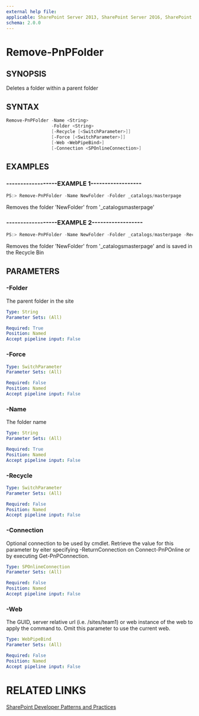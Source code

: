 ```yaml
---
external help file:
applicable: SharePoint Server 2013, SharePoint Server 2016, SharePoint Online
schema: 2.0.0
---
```

# Remove-PnPFolder

## SYNOPSIS
Deletes a folder within a parent folder

## SYNTAX 

```powershell
Remove-PnPFolder -Name <String>
                 -Folder <String>
                 [-Recycle [<SwitchParameter>]]
                 [-Force [<SwitchParameter>]]
                 [-Web <WebPipeBind>]
                 [-Connection <SPOnlineConnection>]
```

## EXAMPLES

### ------------------EXAMPLE 1------------------
```powershell
PS:> Remove-PnPFolder -Name NewFolder -Folder _catalogs/masterpage
```

Removes the folder 'NewFolder' from '_catalogsmasterpage'

### ------------------EXAMPLE 2------------------
```powershell
PS:> Remove-PnPFolder -Name NewFolder -Folder _catalogs/masterpage -Recycle
```

Removes the folder 'NewFolder' from '_catalogsmasterpage' and is saved in the Recycle Bin

## PARAMETERS

### -Folder
The parent folder in the site

```yaml
Type: String
Parameter Sets: (All)

Required: True
Position: Named
Accept pipeline input: False
```

### -Force


```yaml
Type: SwitchParameter
Parameter Sets: (All)

Required: False
Position: Named
Accept pipeline input: False
```

### -Name
The folder name

```yaml
Type: String
Parameter Sets: (All)

Required: True
Position: Named
Accept pipeline input: False
```

### -Recycle


```yaml
Type: SwitchParameter
Parameter Sets: (All)

Required: False
Position: Named
Accept pipeline input: False
```

### -Connection
Optional connection to be used by cmdlet. Retrieve the value for this parameter by eiter specifying -ReturnConnection on Connect-PnPOnline or by executing Get-PnPConnection.

```yaml
Type: SPOnlineConnection
Parameter Sets: (All)

Required: False
Position: Named
Accept pipeline input: False
```

### -Web
The GUID, server relative url (i.e. /sites/team1) or web instance of the web to apply the command to. Omit this parameter to use the current web.

```yaml
Type: WebPipeBind
Parameter Sets: (All)

Required: False
Position: Named
Accept pipeline input: False
```

# RELATED LINKS

[SharePoint Developer Patterns and Practices](http://aka.ms/sppnp)